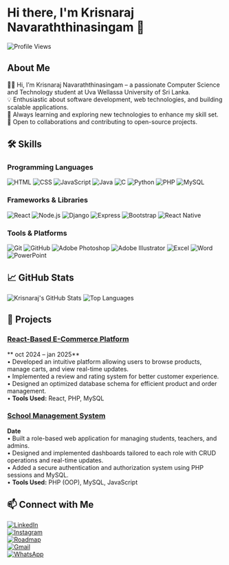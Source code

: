 <!-- Profile and Cover Photo -->
# Hi there, I'm Krisnaraj Navaraththinasingam 👋

![Profile Views](https://komarev.com/ghpvc/?username=nkrisnaraj&style=flat-square)

## About Me

👨‍💻 Hi, I’m Krisnaraj Navaraththinasingam – a passionate Computer Science and Technology student at Uva Wellassa University of Sri Lanka.  
💡 Enthusiastic about software development, web technologies, and building scalable applications.  
🌱 Always learning and exploring new technologies to enhance my skill set.  
🔗 Open to collaborations and contributing to open-source projects.  

## 🛠️ Skills

### Programming Languages
![HTML](https://img.shields.io/badge/-HTML-black?style=flat-square&logo=html5)
![CSS](https://img.shields.io/badge/-CSS-black?style=flat-square&logo=css3)
![JavaScript](https://img.shields.io/badge/-JavaScript-black?style=flat-square&logo=javascript)
![Java](https://img.shields.io/badge/-Java-black?style=flat-square&logo=java)
![C](https://img.shields.io/badge/-C-black?style=flat-square&logo=c)
![Python](https://img.shields.io/badge/-Python-black?style=flat-square&logo=python)
![PHP](https://img.shields.io/badge/-PHP-black?style=flat-square&logo=php)
![MySQL](https://img.shields.io/badge/-MySQL-black?style=flat-square&logo=mysql)

### Frameworks & Libraries
![React](https://img.shields.io/badge/-React-black?style=flat-square&logo=react)
![Node.js](https://img.shields.io/badge/-Node.js-black?style=flat-square&logo=node.js)
![Django](https://img.shields.io/badge/-Django-black?style=flat-square&logo=django)
![Express](https://img.shields.io/badge/-Express-black?style=flat-square&logo=express)
![Bootstrap](https://img.shields.io/badge/-Bootstrap-black?style=flat-square&logo=bootstrap)
![React Native](https://img.shields.io/badge/-React%20Native-black?style=flat-square&logo=react)

### Tools & Platforms
![Git](https://img.shields.io/badge/-Git-black?style=flat-square&logo=git)
![GitHub](https://img.shields.io/badge/-GitHub-black?style=flat-square&logo=github)
![Adobe Photoshop](https://img.shields.io/badge/-Adobe%20Photoshop-black?style=flat-square&logo=adobe-photoshop)
![Adobe Illustrator](https://img.shields.io/badge/-Adobe%20Illustrator-black?style=flat-square&logo=adobe-illustrator)
![Excel](https://img.shields.io/badge/-Excel-black?style=flat-square&logo=microsoft-excel)
![Word](https://img.shields.io/badge/-Word-black?style=flat-square&logo=microsoft-word)
![PowerPoint](https://img.shields.io/badge/-PowerPoint-black?style=flat-square&logo=microsoft-powerpoint)

## 📈 GitHub Stats

![Krisnaraj's GitHub Stats](https://github-readme-stats.vercel.app/api?username=nkrisnaraj&show_icons=true&theme=radical)
![Top Languages](https://github-readme-stats.vercel.app/api/top-langs/?username=nkrisnaraj&layout=compact&theme=radical)

## 🚀 Projects

### [React-Based E-Commerce Platform](https://github.com/nkrisnaraj/Project-1)
** oct 2024 – jan 2025**  
• Developed an intuitive platform allowing users to browse products, manage carts, and view real-time updates.  
• Implemented a review and rating system for better customer experience.  
• Designed an optimized database schema for efficient product and order management.  
• **Tools Used:** React, PHP, MySQL  

### [School Management System](https://github.com/nkrisnaraj/School-Management-System)
**Date**  
• Built a role-based web application for managing students, teachers, and admins.  
• Designed and implemented dashboards tailored to each role with CRUD operations and real-time updates.  
• Added a secure authentication and authorization system using PHP sessions and MySQL.  
• **Tools Used:** PHP (OOP), MySQL, JavaScript  

## 📫 Connect with Me

[![LinkedIn](https://img.shields.io/badge/-LinkedIn-black?style=flat-square&logo=linkedin)](https://www.linkedin.com/in/navarathinasingam-krisnaraj)  
[![Instagram](https://img.shields.io/badge/-Instagram-black?style=flat-square&logo=instagram)](https://www.instagram.com/nkrisna007/profilecard/?igsh=cGJnOHNmdnoycWs4)  
[![Roadmap](https://img.shields.io/badge/-Roadmap-black?style=flat-square&logo=roadmap.sh)](https://roadmap.sh/u/nkrisnaraj)  
[![Gmail](https://img.shields.io/badge/-Gmail-black?style=flat-square&logo=gmail)](mailto:nkrisnaraj007@gmail.com)  
[![WhatsApp](https://img.shields.io/badge/-WhatsApp-black?style=flat-square&logo=whatsapp)](tel:+94768252429)
